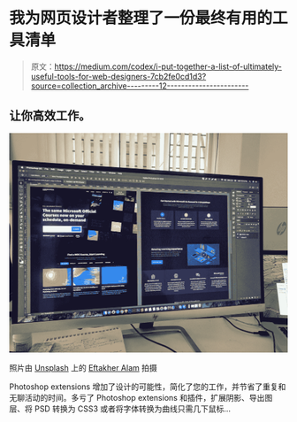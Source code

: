 # 我为网页设计者整理了一份最终有用的工具清单

> 原文：<https://medium.com/codex/i-put-together-a-list-of-ultimately-useful-tools-for-web-designers-7cb2fe0cd1d3?source=collection_archive---------12----------------------->

## 让你高效工作。

![](img/ffb3f20b1908accc4842c732d5a53367.png)

照片由 [Unsplash](https://unsplash.com?utm_source=medium&utm_medium=referral) 上的 [Eftakher Alam](https://unsplash.com/@easiblu?utm_source=medium&utm_medium=referral) 拍摄

Photoshop extensions 增加了设计的可能性，简化了您的工作，并节省了重复和无聊活动的时间。多亏了 Photoshop extensions 和插件，扩展阴影、导出图层、将 PSD 转换为 CSS3 或者将字体转换为曲线只需几下鼠标…